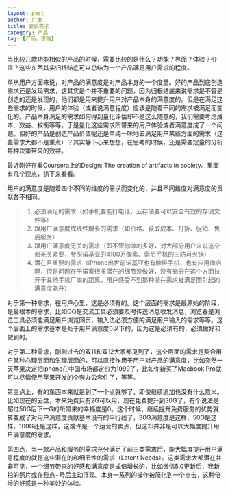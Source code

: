 ```yaml
---
layout: post
author: 广隶
title: 妄谈需求
category: 产品
tag: [产品，思路]
---
```



当比较几款功能相似的产品的时候，需要比较的是什么？功能？界面？体验？价值？这些东西其实归根结底可以总结为一个产品满足用户需求的程度。

单从用户方面来说，对产品的满意度是对产品本身的一个度量。好的产品到底创造需求还是发现需求，这其实是个并不重要的问题，因为归根结底来说需求是不管是创造的还是发现的，他们都是用来提升用户对产品本身的满意度的。但是在满足这些需求的时候，用户的体验（或者说满意程度）应该是随着不同的需求被满足而变化的。产品本身满足的需求如何得到量化评估却不是这么随意的，我们需要考虑成本、效益、权衡等等。于是量化这些需求所带来的用户体验或者满意度成了一个问题。但好的产品是创造产品价值呢还是单纯一味地去满足用户某些方面的需求（这些需求大都不是重点）？其实静下心来想想，在思考的时候，还是需要定量的分析每种决策带来的效益。

最近刚好在看Coursera上的Design: The creation of artifacts in society。里面有几个观点，扒下来看看。

用户的满意度是随着四个不同的维度的需求而变化的，并且不同维度对满意度的贡献各不相同。

> 1. 必须满足的需求（如手机要能打电话，云存储要可以安全有效的存储文件等）
> 2. 跟用户满意度成线性增长的需求（如价格、获取成本、打折、促销、售后服务）
> 3. 跟用户满意度无关的需求（即不管你做的多好，对大部分用户来说这个都无关紧要，参照诺基亚的4100万像素、索尼手机的三防可火锅）
> 4. 潜在且重要的需求（iPhone出世前诺基亚也有触屏手机，也有应用商店啊，但是问题在于诺家很多潜在的细节没做好，没有充分在这个方面拉开于其他手机厂商的距离，用户感受不到那种潜在需求被满足而引起的满意度飙升）

对于第一种需求，在用户心里，这是必须有的。这个层面的需求是最原始的阶段，是最根本的需求，比如QQ是交流工具必须要及时传送消息收发消息，浏览器是浏览工具必须能满足用户浏览网页，输入法必须方便的满足用户输入的需求等等。这个层面上的需求基本是处于用户满意度0以下的，因为这是必须有的，必须做好和做到的。

对于第二种需求，刚刚过去的双11和双12大家都见到了，这个层面的需求是契合用户某种心理层面和生理层面的，可以直接作用于用户对产品的满意度，比如突然一天苹果决定把iphone在中国市场都定价为1999了，比如你新买了Macbook Pro就可以尽情使用苹果开发的个套办公套件了，等等。

第三点上，有的东西本来就是到了一个点就够了，即使继续追加也没有什么意义。比如现在的云盘，本来免费只有2G可以用，现在免费提升到30G了，有个说法是超过50G后下一G的所带来的幸福度是0。这个时候，继续提升免费服务的优势就转变成了对用户满意度贡献基本没有的平行线了，30G满意度是这样，50G是这样，100G还是这样，这或许是一个运营的卖点，但这却并非是可以大幅度提升用户满意度的需求。

第四点，当一款产品和服务的需求充分满足了前三类需求后，能大幅度提升用户满意程度的就是这些潜在的和细节性的需求（Latent Needs）。这类需求大都潜在并非可见，一个细节带来的好感和满意度是成倍增长的，比如微信5.0更新后，我新拍的照片或在我点+号后主动浮现。本身一系列的操作被简化到一个点击，这种倍增的好感是一种美妙的体验。


